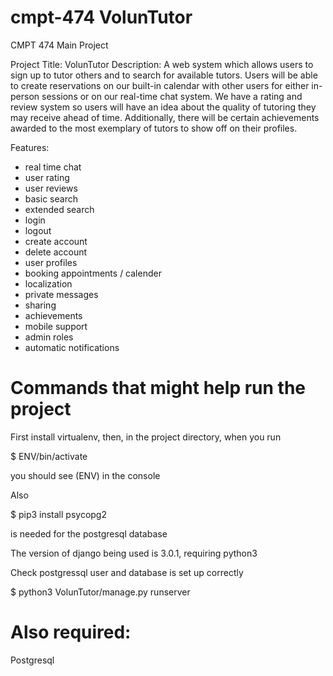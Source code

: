 # cmpt-474 VolunTutor

CMPT 474 Main Project

Project Title: VolunTutor
Description: A web system which allows users to sign up to tutor others and to 
search for available tutors. Users will be able to create reservations on our 
built-in calendar with other users for either in-person sessions or on our 
real-time chat system. We have a rating and review system so users will have 
an idea about the quality of tutoring they may receive ahead of time. 
Additionally, there will be certain achievements awarded to the most exemplary 
of tutors to show off on their profiles.


Features:
- real time chat
- user rating 
- user reviews
- basic search
- extended search
- login
- logout 
- create account
- delete account
- user profiles
- booking appointments / calender
- localization
- private messages
- sharing
- achievements
- mobile support
- admin roles
- automatic notifications


# Commands that might help run the project

First install virtualenv, then, in the project directory, when you run

$ ENV/bin/activate

you should see (ENV) in the console

Also

$ pip3 install psycopg2

is needed for the postgresql database

The version of django being used is 3.0.1,
requiring python3

Check postgressql user and database is set up correctly

$ python3 VolunTutor/manage.py runserver


# Also required:

Postgresql

